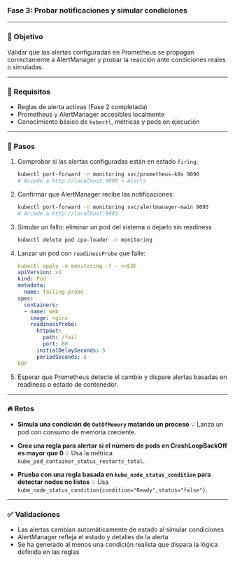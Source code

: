 ### Fase 3: Probar notificaciones y simular condiciones

---

### 🎯 Objetivo

Validar que las alertas configuradas en Prometheus se propagan correctamente a AlertManager y probar la reacción ante condiciones reales o simuladas.

---

### 🧰 Requisitos

* Reglas de alerta activas (Fase 2 completada)
* Prometheus y AlertManager accesibles localmente
* Conocimiento básico de `kubectl`, métricas y pods en ejecución

---

### 🔧 Pasos

1. Comprobar si las alertas configuradas están en estado `firing`:

   ```bash
   kubectl port-forward -n monitoring svc/prometheus-k8s 9090
   # Accede a http://localhost:9090 → Alerts
   ```

2. Confirmar que AlertManager recibe las notificaciones:

   ```bash
   kubectl port-forward -n monitoring svc/alertmanager-main 9093
   # Accede a http://localhost:9093
   ```

3. Simular un fallo: eliminar un pod del sistema o dejarlo sin readiness

   ```bash
   kubectl delete pod cpu-loader -n monitoring
   ```

4. Lanzar un pod con `readinessProbe` que falle:

   ```yaml
   kubectl apply -n monitoring -f - <<EOF
   apiVersion: v1
   kind: Pod
   metadata:
     name: failing-probe
   spec:
     containers:
     - name: web
       image: nginx
       readinessProbe:
         httpGet:
           path: /fail
           port: 80
         initialDelaySeconds: 5
         periodSeconds: 5
   EOF
   ```

5. Esperar que Prometheus detecte el cambio y dispare alertas basadas en readiness o estado de contenedor.

---

### 🔥 Retos

* **Simula una condición de `OutOfMemory` matando un proceso**
  💡 Lanza un pod con consumo de memoria creciente.

* **Crea una regla para alertar si el número de pods en CrashLoopBackOff es mayor que 0**
  💡 Usa la métrica `kube_pod_container_status_restarts_total`.

* **Prueba con una regla basada en `kube_node_status_condition` para detectar nodos no listos**
  💡 Usa `kube_node_status_condition{condition="Ready",status="false"}`.

---

### ✅ Validaciones

* Las alertas cambian automáticamente de estado al simular condiciones
* AlertManager refleja el estado y detalles de la alerta
* Se ha generado al menos una condición realista que dispara la lógica definida en las reglas
